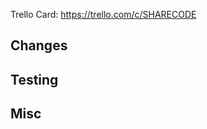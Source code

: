 Trello Card: https://trello.com/c/SHARECODE

## Changes
<!-- provide a basic description of your change here -->

## Testing
<!-- detail how the reviewer should test your change -->

## Misc
<!-- add any other relevant details, documentation, screenshots, etc... here -->
